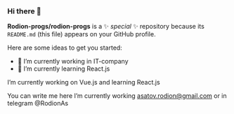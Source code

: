 ### Hi there 👋


**Rodion-progs/rodion-progs** is a ✨ _special_ ✨ repository because its `README.md` (this file) appears on your GitHub profile.

Here are some ideas to get you started:

- 🔭 I’m currently working in IT-company
- 🌱 I’m currently learning React.js

I’m currently working on Vue.js and learning React.js

You can write me here I’m currently working asatov.rodion@gmail.com or in telegram @RodionAs 

